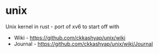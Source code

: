 unix
====

Unix kernel in rust - port of xv6 to start off with

* Wiki - https://github.com/ckkashyap/unix/wiki
* Journal - https://github.com/ckkashyap/unix/wiki/Journal

